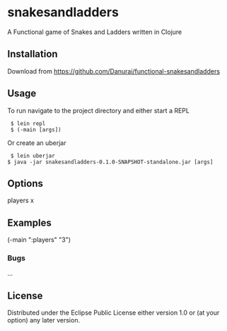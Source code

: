 # snakesandladders

A Functional game of Snakes and Ladders written in Clojure

## Installation

Download from https://github.com/Danurai/functional-snakesandladders

## Usage

To run navigate to the project directory and
either start a REPL
    
	 $ lein repl
	 $ (-main [args])

Or create an uberjar
    
	 $ lein uberjar
    $ java -jar snakesandladders-0.1.0-SNAPSHOT-standalone.jar [args]

## Options

players x

## Examples

(-main ":players" "3")

### Bugs

...


## License

Distributed under the Eclipse Public License either version 1.0 or (at
your option) any later version.
